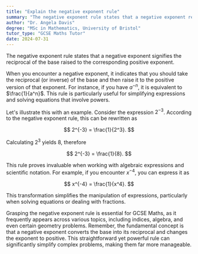 ```yaml
---
title: "Explain the negative exponent rule"
summary: "The negative exponent rule states that a negative exponent represents the reciprocal of the base raised to the corresponding positive exponent."
author: "Dr. Angela Davis"
degree: "MSc in Mathematics, University of Bristol"
tutor_type: "GCSE Maths Tutor"
date: 2024-07-31
---
```


The negative exponent rule states that a negative exponent signifies the reciprocal of the base raised to the corresponding positive exponent.

When you encounter a negative exponent, it indicates that you should take the reciprocal (or inverse) of the base and then raise it to the positive version of that exponent. For instance, if you have $a^{-n}$, it is equivalent to $\frac{1}{a^n}$. This rule is particularly useful for simplifying expressions and solving equations that involve powers.

Let's illustrate this with an example. Consider the expression $2^{-3}$. According to the negative exponent rule, this can be rewritten as 

$$ 
2^{-3} = \frac{1}{2^3}. 
$$ 

Calculating $2^3$ yields $8$, therefore 

$$ 
2^{-3} = \frac{1}{8}. 
$$ 

This rule proves invaluable when working with algebraic expressions and scientific notation. For example, if you encounter $x^{-4}$, you can express it as 

$$ 
x^{-4} = \frac{1}{x^4}. 
$$ 

This transformation simplifies the manipulation of expressions, particularly when solving equations or dealing with fractions.

Grasping the negative exponent rule is essential for GCSE Maths, as it frequently appears across various topics, including indices, algebra, and even certain geometry problems. Remember, the fundamental concept is that a negative exponent converts the base into its reciprocal and changes the exponent to positive. This straightforward yet powerful rule can significantly simplify complex problems, making them far more manageable.
    